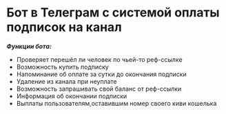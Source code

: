 
# Бот в Телеграм с системой оплаты подписок на канал

***Функции бота:***
     
- Проверяет перешёл ли человек по чьей-то реф-ссылке        
- Возможность купить подписку 
- Напоминание об оплате за сутки до окончания подписки
- Удаление из канала при неуплате
- Возможность запрашивать свой баланс от реф-ссылки
- Информация об окончании подписки
- Выплаты пользователям,оставившим номер своего киви кошелька